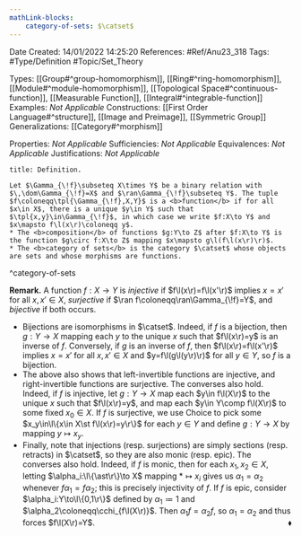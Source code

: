 ```yaml
---
mathLink-blocks:
    category-of-sets: $\catset$
---
```


<div class="topSpace"></div>

Date Created: 14/01/2022 14:25:20
References: #Ref/Anu23_318
Tags: #Type/Definition #Topic/Set_Theory

Types: [[Group#^group-homomorphism]], [[Ring#^ring-homomorphism]], [[Module#^module-homomorphism]], [[Topological Space#^continuous-function]], [[Measurable Function]], [[Integral#^integrable-function]]
Examples: <i>Not Applicable</i>
Constructions: [[First Order Language#^structure]], [[Image and Preimage]], [[Symmetric Group]]
Generalizations: [[Category#^morphism]]

Properties: <i>Not Applicable</i>
Sufficiencies: <i>Not Applicable</i>
Equivalences: <i>Not Applicable</i>
Justifications: <i>Not Applicable</i>

``` ad-Definition
title: Definition.

Let $\Gamma_{\!f}\subseteq X\times Y$ be a binary relation with $\,\dom\Gamma_{\!f}=X$ and $\ran\Gamma_{\!f}\subseteq Y$. The tuple $f\coloneqq\tpl{\Gamma_{\!f},X,Y}$ is a <b>function</b> if for all $x\in X$, there is a unique $y\in Y$ such that $\tpl{x,y}\in\Gamma_{\!f}$, in which case we write $f:X\to Y$ and $x\mapsto f\l(x\r)\coloneqq y$.
* The <b>composition</b> of functions $g:Y\to Z$ after $f:X\to Y$ is the function $g\circ f:X\to Z$ mapping $x\mapsto g\l(f\l(x\r)\r)$.
* The <b>category of sets</b> is the category $\catset$ whose objects are sets and whose morphisms are functions.

```
^category-of-sets

<b>Remark.</b> A function $f:X\to Y$ is <i>injective</i> if $f\l(x\r)=f\l(x'\r)$ implies $x=x'$ for all $x,x'\in X$, <i>surjective</i> if $\ran f\coloneqq\ran\Gamma_{\!f}=Y$, and <i>bijective</i> if both occurs.
* Bijections are isomorphisms in $\catset$. Indeed, if $f$ is a bijection, then $g:Y\to X$ mapping each $y$ to the unique $x$ such that $f\l(x\r)=y$ is an inverse of $f$. Conversely, if $g$ is an inverse of $f$, then $f\l(x\r)=f\l(x'\r)$ implies $x=x'$ for all $x,x'\in X$ and $y=f\l(g\l(y\r)\r)$ for all $y\in Y$, so $f$ is a bijection.
* The above also shows that left-invertible functions are injective, and right-invertible functions are surjective. The converses also hold. Indeed, if $f$ is injective, let $g:Y\to X$ map each $y\in f\l(X\r)$ to the unique $x$ such that $f\l(x\r)=y$, and map each $y\in Y\comp f\l(X\r)$ to some fixed $x_0\in X$. If $f$ is surjective, we use Choice to pick some $x_y\in\l\{x\in X\st f\l(x\r)=y\r\}$ for each $y\in Y$ and define $g:Y\to X$ by mapping $y\mapsto x_y$.
* Finally, note that injections (resp. surjections) are simply sections (resp. retracts) in $\catset$, so they are also monic (resp. epic). The converses also hold. Indeed, if $f$ is monic, then for each $x_1,x_2\in X$, letting $\alpha_i:\l\{\ast\r\}\to X$ mapping $\ast\mapsto x_i$ gives us $\alpha_1=\alpha_2$ whenever $f\alpha_1=f\alpha_2$; this is precisely injectivity of $f$. If $f$ is epic, consider $\alpha_i:Y\to\l\{0,1\r\}$ defined by $\alpha_1\coloneqq 1$ and $\alpha_2\coloneqq\cchi_{f\l(X\r)}$. Then $\alpha_1f=\alpha_2f$, so $\alpha_1=\alpha_2$ and thus forces $f\l(X\r)=Y$.<span style="float:right;">$\blacklozenge$</span>
